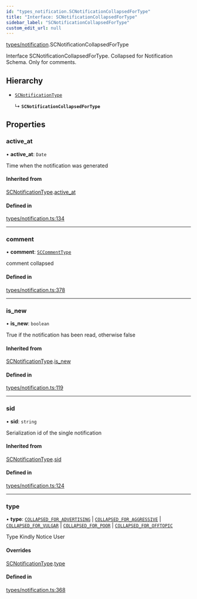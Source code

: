 ```yaml
---
id: "types_notification.SCNotificationCollapsedForType"
title: "Interface: SCNotificationCollapsedForType"
sidebar_label: "SCNotificationCollapsedForType"
custom_edit_url: null
---
```


[types/notification](../modules/types_notification).SCNotificationCollapsedForType

Interface SCNotificationCollapsedForType.
Collapsed for Notification Schema.
Only for comments.

## Hierarchy

- [`SCNotificationType`](types_notification.SCNotificationType)

  ↳ **`SCNotificationCollapsedForType`**

## Properties

### active\_at

• **active\_at**: `Date`

Time when the notification was generated

#### Inherited from

[SCNotificationType](types_notification.SCNotificationType).[active_at](types_notification.SCNotificationType#active_at)

#### Defined in

[types/notification.ts:134](https://github.com/selfcommunity/community-ui/blob/9148e4e/packages/sc-core/src/types/notification.ts#L134)

___

### comment

• **comment**: [`SCCommentType`](types_comment.SCCommentType)

comment collapsed

#### Defined in

[types/notification.ts:378](https://github.com/selfcommunity/community-ui/blob/9148e4e/packages/sc-core/src/types/notification.ts#L378)

___

### is\_new

• **is\_new**: `boolean`

True if the notification has been read, otherwise false

#### Inherited from

[SCNotificationType](types_notification.SCNotificationType).[is_new](types_notification.SCNotificationType#is_new)

#### Defined in

[types/notification.ts:119](https://github.com/selfcommunity/community-ui/blob/9148e4e/packages/sc-core/src/types/notification.ts#L119)

___

### sid

• **sid**: `string`

Serialization id of the single notification

#### Inherited from

[SCNotificationType](types_notification.SCNotificationType).[sid](types_notification.SCNotificationType#sid)

#### Defined in

[types/notification.ts:124](https://github.com/selfcommunity/community-ui/blob/9148e4e/packages/sc-core/src/types/notification.ts#L124)

___

### type

• **type**: [`COLLAPSED_FOR_ADVERTISING`](../enums/types_notification.SCNotificationTypologyType#collapsed_for_advertising) \| [`COLLAPSED_FOR_AGGRESSIVE`](../enums/types_notification.SCNotificationTypologyType#collapsed_for_aggressive) \| [`COLLAPSED_FOR_VULGAR`](../enums/types_notification.SCNotificationTypologyType#collapsed_for_vulgar) \| [`COLLAPSED_FOR_POOR`](../enums/types_notification.SCNotificationTypologyType#collapsed_for_poor) \| [`COLLAPSED_FOR_OFFTOPIC`](../enums/types_notification.SCNotificationTypologyType#collapsed_for_offtopic)

Type Kindly Notice User

#### Overrides

[SCNotificationType](types_notification.SCNotificationType).[type](types_notification.SCNotificationType#type)

#### Defined in

[types/notification.ts:368](https://github.com/selfcommunity/community-ui/blob/9148e4e/packages/sc-core/src/types/notification.ts#L368)
